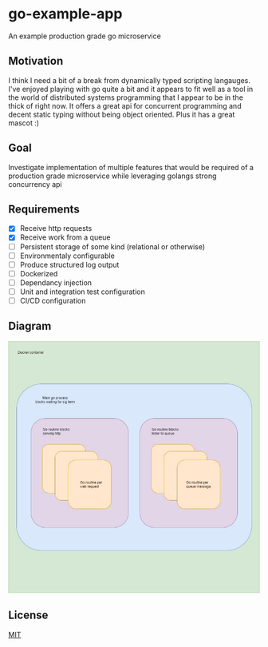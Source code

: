 # go-example-app

An example production grade go microservice

## Motivation

I think I need a bit of a break from dynamically typed scripting langauges. I've enjoyed playing with go quite a bit and it appears to fit well as a tool in the world of distributed systems programming that I appear to be in the thick of right now. It offers a great api for concurrent programming and decent static typing without being object oriented. Plus it has a great mascot :)

## Goal

Investigate implementation of multiple features that would be required of a production grade microservice while leveraging golangs strong concurrency api

## Requirements

- [x] Receive http requests 
- [x] Receive work from a queue
- [ ] Persistent storage of some kind (relational or otherwise)
- [ ] Environmentaly configurable
- [ ] Produce structured log output
- [ ] Dockerized
- [ ] Dependancy injection
- [ ] Unit and integration test configuration
- [ ] CI/CD configuration

## Diagram
![plot](diagram.jpg)

## License
[MIT](https://choosealicense.com/licenses/mit/)